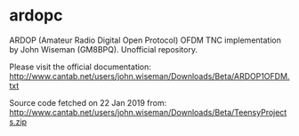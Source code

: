 # ardopc
ARDOP (Amateur Radio Digital Open Protocol) OFDM TNC implementation by John Wiseman (GM8BPQ). Unofficial repository.

Please visit the official documentation:
http://www.cantab.net/users/john.wiseman/Downloads/Beta/ARDOP1OFDM.txt

Source code fetched on 22 Jan 2019 from:
http://www.cantab.net/users/john.wiseman/Downloads/Beta/TeensyProjects.zip

